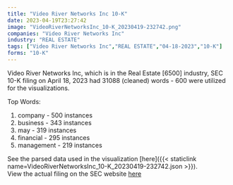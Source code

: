 ```yaml
---
title: "Video River Networks Inc 10-K"
date: 2023-04-19T23:27:42
image: "VideoRiverNetworksInc_10-K_20230419-232742.png"
companies: "Video River Networks Inc"
industry: "REAL ESTATE"
tags: ["Video River Networks Inc","REAL ESTATE","04-18-2023","10-K"]
forms: "10-K"
---
```

Video River Networks Inc, which is in the Real Estate [6500] industry, SEC 10-K filing on April 18, 2023 had 31088 (cleaned) words - 600 were utilized for the visualizations.

Top Words:
1. company - 500 instances
2. business - 343 instances
3. may - 319 instances
4. financial - 295 instances
5. management - 219 instances


See the parsed data used in the visualization [here]({{< staticlink name=VideoRiverNetworksInc_10-K_20230419-232742.json >}}).  
View the actual filing on the SEC website [here](https://www.sec.gov/Archives/edgar/data/1084475/0001493152-23-012663.txt)